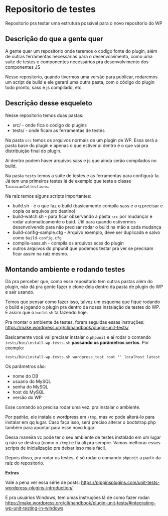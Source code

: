 # Repositorio de testes 

Repositorio pra testar uma estrutura possível para o novo repositorio do WP

## Descrição do que a gente quer

A gente quer um repositorio onde teremos o codigo fonte do plugin, além de outras ferramentas necessárias para o desenvolvimento, como uma suíte de testes e componentes necessários pra desenvolvimento dos componentes JS

Nesse repositorio, quando tivermos uma versão para publicar, rodaremos um script de build e ele gerará uma outra pasta, com o código do plugin todo pronto, sass e js compilado, etc.

## Descrição desse esqueleto

Nesse repositorio temos duas pastas:

* src/ - onde fica o código do plugins
* tests/ - onde ficam as ferramentas de testes

Na pasta `src` temos os arquivos normais de um plugin de WP. Essa será a pasta base do plugin e apenas o que estiver aí dentro é o que vai pra distribuição final do plugin. 

Aí dentro podem haver arquivos sass e js que ainda serão compilados no build.

Na pasta `tests` temos a suíte de testes e as ferramentas para configurá-la. Já tem uns primeiros testes lá de exemplo que testa a classe `TainacanCollections`.

Na raíz temos alguns scripts importantes:

* build.sh - é o que faz o build (basicamente compila sass e o q precisar e copia os arquivos pro destino)
* build-watch.sh - para ficar observando a pasta `src` por mudançar e rodar automaticamente o buid. Útil para quando estivermos desenvolvendo para não precisar rodar o build na mão a cada mudança
* build-config-sample.cfg - Arquivo exemplo, deve ser duplicado e salvo como `build-config.cfg`
* compile-sass.sh - compila os arquivos scss do plugin
* outros arquivos do phpunit que podemos testar pra ver se precisam ficar assim na raíz mesmo.


## Montando ambiente e rodando testes

Dá pra perceber que, como esse repositorio tem outras pastas além do plugin, não dá pra gente fazer o clone dela dentro da pasta de plugin do WP e sair usando.

Temos que pensar como fazer isso, talvez um esquema que fique rodando o build e jogando o plugin pra dentro da nossa instalação de testes do WP. É assim que o `build.sh` ta fazendo hoje.

Pra montar o ambiente de testes, foram seguidas essas instruções: https://make.wordpress.org/cli/handbook/plugin-unit-tests/

Basicamente você vai precisar instalar o `phpunit` e aí rodar o comando `tests/bin/install-wp-tests.sh` **passando os parâmetros certos**. Por exemplo:

```
tests/bin/install-wp-tests.sh wordpress_test root '' localhost latest
```
Os parâmetros são:

* nome do DB
* usuario do MySQL
* senha do MySQL
* host do MySQL
* versão do WP

Esse comando só precisa rodar uma vez. pra instalar o ambiente.

Por padrão, ele instala o wordpress em `/tmp`, mas vc pode alterá-lo para instalar em qq lugar. Caso faça isso, será preciso alterar o bootstrap.php também para apontar para esse novo lugar.

Dessa maneira vc pode ter o seu ambiente de testes instalado em um lugar q não se destrua (como o `/tmp`) e fia ali pra sempre. Vamos melhorar esses scripts de inicialização pra deixar isso mais fácil.

Depois disso, pra rodar os testes, é só rodar o comando `phpunit` a partir da raíz do repositorio.

**Extras**

Vale a pena ver essa série de posts: https://pippinsplugins.com/unit-tests-wordpress-plugins-introduction/

E pra usuários Windows, tem umas instruções lá de como fazer rodar: https://make.wordpress.org/cli/handbook/plugin-unit-tests/#integrating-wp-unit-testing-in-windows
